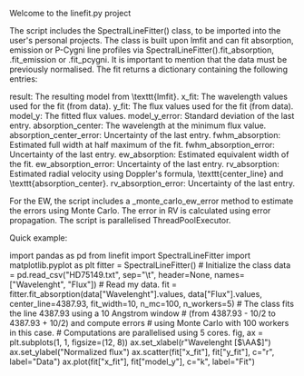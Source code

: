 Welcome to the linefit.py project

The script includes the SpectralLineFitter() class, to be imported into the user's personal projects. 
The class is built upon lmfit and can fit absorption, emission or P-Cygni line profiles via SpectralLineFitter().fit_absorption, .fit_emission or .fit_pcygni. 
It is important to mention that the data must be previously normalised.
The fit returns a dictionary containing the following entries:

result: The resulting model from \texttt{lmfit}.
x_fit: The wavelength values used for the fit (from data).
y_fit: The flux values used for the fit (from data).
model_y: The fitted flux values.
model_y_error: Standard deviation of the last entry.
absorption_center: The wavelength at the minimum flux value.
absorption_center_error: Uncertainty of the last entry.
fwhm_absorption: Estimated full width at half maximum of the fit.
fwhm_absorption_error: Uncertainty of the last entry.
ew_absorption: Estimated equivalent width of the fit.
ew_absorption_error: Uncertainty of the last entry.
rv_absorption: Estimated radial velocity using Doppler's formula, \texttt{center\_line} and \texttt{absorption\_center}.
rv_absorption_error: Uncertainty of the last entry.

For the EW, the script includes a _monte_carlo_ew_error method to estimate the errors using Monte Carlo. The error in RV is calculated using error propagation.
The script is parallelised ThreadPoolExecutor.

Quick example:

import pandas as pd 
from linefit import SpectralLineFitter
import matplotlib.pyplot as plt
fitter = SpectralLineFitter() # Initialize the class
data = pd.read_csv("HD75149.txt", sep="\t", header=None, names=["Wavelenght", "Flux"]) # Read my data.
fit = fitter.fit_absorption(data["Wavelenght"].values, data["Flux"].values, center_line=4387.93, fit_width=10, n_mc=100, n_workers=5) # The class fits the line 4387.93 using a 10 Angstrom window 
                                                                                                                                      # (from 4387.93 - 10/2 to 4387.93 + 10/2) and compute errors 
                                                                                                                                      # using Monte Carlo with 100 workers in this case. 
                                                                                                                                      # Computations are parallelised using 5 cores.
fig, ax = plt.subplots(1, 1, figsize=(12, 8))
ax.set_xlabel(r"Wavelenght [$\AA$]")
ax.set_ylabel("Normalized flux")
ax.scatter(fit["x_fit"], fit["y_fit"], c="r", label="Data")
ax.plot(fit["x_fit"], fit["model_y"], c="k", label="Fit")
